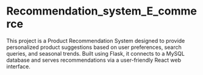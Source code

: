 # Recommendation_system_E_commerce
This project is a Product Recommendation System designed to provide personalized product suggestions based on user preferences, search queries, and seasonal trends. Built using Flask, it connects to a MySQL database and serves recommendations via a user-friendly React web interface.
